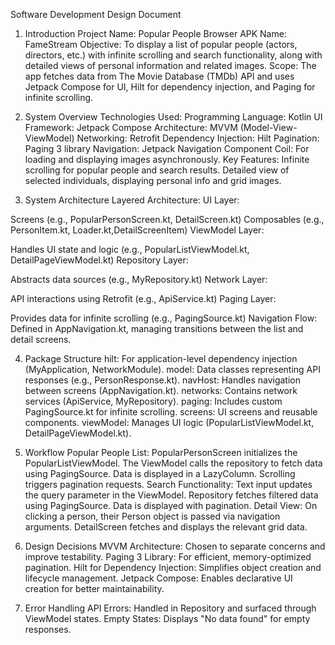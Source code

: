 Software Development Design Document
1. Introduction
Project Name: Popular People Browser
APK Name: FameStream
Objective: To display a list of popular people (actors, directors, etc.) with infinite scrolling and search functionality, along with detailed views of personal information and related images.
Scope: The app fetches data from The Movie Database (TMDb) API and uses Jetpack Compose for UI, Hilt for dependency injection, and Paging for infinite scrolling.

2. System Overview
Technologies Used:
Programming Language: Kotlin
UI Framework: Jetpack Compose
Architecture: MVVM (Model-View-ViewModel)
Networking: Retrofit
Dependency Injection: Hilt
Pagination: Paging 3 library
Navigation: Jetpack Navigation Component
Coil: For loading and displaying images asynchronously.
Key Features:
Infinite scrolling for popular people and search results.
Detailed view of selected individuals, displaying personal info and grid images.




3. System Architecture
Layered Architecture:
UI Layer:


Screens (e.g., PopularPersonScreen.kt, DetailScreen.kt)
Composables (e.g., PersonItem.kt, Loader.kt,DetailScreenItem)
ViewModel Layer:


Handles UI state and logic (e.g., PopularListViewModel.kt, DetailPageViewModel.kt)
Repository Layer:


Abstracts data sources (e.g., MyRepository.kt)
Network Layer:


API interactions using Retrofit (e.g., ApiService.kt)
Paging Layer:


Provides data for infinite scrolling (e.g., PagingSource.kt)
Navigation Flow:
Defined in AppNavigation.kt, managing transitions between the list and detail screens.

4. Package Structure
hilt: For application-level dependency injection (MyApplication, NetworkModule).
model: Data classes representing API responses (e.g., PersonResponse.kt).
navHost: Handles navigation between screens (AppNavigation.kt).
networks: Contains network services (ApiService, MyRepository).
paging: Includes custom PagingSource.kt for infinite scrolling.
screens: UI screens and reusable components.
viewModel: Manages UI logic (PopularListViewModel.kt, DetailPageViewModel.kt).

5. Workflow
Popular People List:
PopularPersonScreen initializes the PopularListViewModel.
The ViewModel calls the repository to fetch data using PagingSource.
Data is displayed in a LazyColumn.
Scrolling triggers pagination requests.
Search Functionality:
Text input updates the query parameter in the ViewModel.
Repository fetches filtered data using PagingSource.
Data is displayed with pagination.
Detail View:
On clicking a person, their Person object is passed via navigation arguments.
DetailScreen fetches and displays the relevant grid data.

6. Design Decisions
MVVM Architecture: Chosen to separate concerns and improve testability.
Paging 3 Library: For efficient, memory-optimized pagination.
Hilt for Dependency Injection: Simplifies object creation and lifecycle management.
Jetpack Compose: Enables declarative UI creation for better maintainability.

7. Error Handling
API Errors: Handled in Repository and surfaced through ViewModel states.
Empty States: Displays "No data found" for empty responses.


